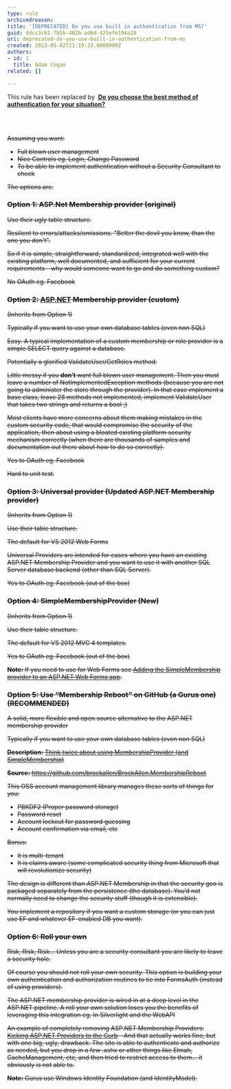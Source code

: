 ```yaml
---
type: rule
archivedreason: 
title: '[DEPRECATED] Do you use built in authentication from MS?'
guid: ddcc3cb1-7b5b-402b-ad6d-425efe194a18
uri: deprecated-do-you-use-built-in-authentication-from-ms
created: 2013-05-02T21:19:33.0000000Z
authors:
- id: 1
  title: Adam Cogan
related: []

---
```



<p>This rule has been replaced by&#160; ​<a href="/_layouts/15/FIXUPREDIRECT.ASPX?WebId=3dfc0e07-e23a-4cbb-aac2-e778b71166a2&amp;TermSetId=07da3ddf-0924-4cd2-a6d4-a4809ae20160&amp;TermId=afa18fb5-a263-4538-a54e-02c8bd78ad67"><b>Do you choose the best method of authentication for your situation?​​​​</b></a></p>
<br><excerpt class='endintro'></excerpt><br>
<p style="text-decoration&#58;line-through;">Assuming you want&#58;</p><ul style="text-decoration&#58;line-through;"><li>Full blown user management</li><li>Nice Controls eg. Login, Change Password</li><li>To be able to implement authentication without a Security Consultant to check</li></ul><p style="text-decoration&#58;line-through;">The options are&#58;</p><h3 style="text-decoration&#58;line-through;">Option 1&#58; ASP.Net Membership provider (original)</h3><p style="text-decoration&#58;line-through;">Use their ugly table structure.</p><p style="text-decoration&#58;line-through;">Resilient to errors/attacks/omissions. &quot;Better the devil you know, than the one you don't&quot;.</p><p style="text-decoration&#58;line-through;">So if it is simple, straightforward, standardized, integrated well with the existing platform, well documented, and sufficient for your current requirements - why would someone want to go and do something custom?</p><p style="text-decoration&#58;line-through;">No OAuth eg. Facebook</p><h3 style="text-decoration&#58;line-through;">Option 2&#58; <a href="http&#58;//www.asp.net/" target="_blank">ASP.NET</a> Membership provider (custom)</h3><p style="text-decoration&#58;line-through;">(Inherits from Option 1)</p><p style="text-decoration&#58;line-through;">Typically if you want to use your own database tables (even non SQL)</p><p style="text-decoration&#58;line-through;">Easy. A typical implementation of a custom membership or role provider is a simple SELECT query against a database.</p><p style="text-decoration&#58;line-through;">Potentially a glorified ValidateUser/GetRoles method.</p><p style="text-decoration&#58;line-through;">Little messy if you <strong>don’t</strong> want full blown user management. Then you must leave a number of NotImplementedException methods (because you are not going to administer the store through the provider). In that case implement a base class, leave 28 methods not implemented, implement ValidateUser that takes two strings and returns a bool ;)</p><p style="text-decoration&#58;line-through;">Most clients have more concerns about them making mistakes in the custom security code, that would compromise the security of the application, then about using a bloated existing platform security mechanism correctly (when there are thousands of samples and documentation out there about how to do so correctly).</p><p style="text-decoration&#58;line-through;">Yes to OAuth eg. Facebook</p><p style="text-decoration&#58;line-through;">Hard to unit test.</p><h3 style="text-decoration&#58;line-through;">Option 3&#58; Universal provider (Updated ASP.NET Membership provider)</h3><p style="text-decoration&#58;line-through;">(Inherits from Option 1)</p><p style="text-decoration&#58;line-through;">Use their table structure.</p><p style="text-decoration&#58;line-through;">The default for VS 2012 Web Forms</p><p style="text-decoration&#58;line-through;">Universal Providers are intended for cases where you have an existing ASP.NET Membership Provider and you want to use it with another SQL Server database backend (other than SQL Server).</p><p style="text-decoration&#58;line-through;">Yes to OAuth eg. Facebook (out of the box)</p><h3 style="text-decoration&#58;line-through;">Option 4&#58; SimpleMembershipProvider (New)</h3><p style="text-decoration&#58;line-through;">(Inherits from Option 1)</p><p style="text-decoration&#58;line-through;">Use their table structure.</p><p style="text-decoration&#58;line-through;">The default for VS 2012 MVC 4 templates.</p><p style="text-decoration&#58;line-through;">Yes to OAuth eg. Facebook (out of the box)</p><p style="text-decoration&#58;line-through;"><strong>Note&#58;</strong> If you need to use for Web Forms see <a href="http&#58;//blogs.msmvps.com/luisabreu/blog/2012/09/24/adding-the-simplemembership-provider-to-an-asp-net-web-forms-app/" target="_blank">Adding the SimpleMembership provider to an ASP.NET Web Forms app</a>.</p><h3 style="text-decoration&#58;line-through;">Option 5&#58; Use “Membership Reboot” on GitHub (a Gurus one) (RECOMMENDED)</h3><p style="text-decoration&#58;line-through;">A solid, more flexible and open source alternative to the ASP.NET membership provider</p><p style="text-decoration&#58;line-through;">Typically if you want to use your own database tables (even non SQL)</p><p style="text-decoration&#58;line-through;"><strong>Description&#58;</strong> <a href="http&#58;//brockallen.com/2012/09/02/think-twice-about-using-membershipprovider-and-simplemembership/" target="_blank">Think twice about using MembershipProvider (and SimpleMembership)</a></p><p style="text-decoration&#58;line-through;"><strong>Source&#58;</strong> <a href="https&#58;//github.com/brockallen/BrockAllen.MembershipReboot" target="_blank">https&#58;//github.com/brockallen/BrockAllen.MembershipReboot</a></p><p style="text-decoration&#58;line-through;">This OSS account management library manages these sorts of things for you&#58;</p><ul style="text-decoration&#58;line-through;"><li>PBKDF2 (Proper password storage)</li><li>Password reset</li><li>Account lockout for password guessing</li><li>Account confirmation via email, etc</li></ul><p style="text-decoration&#58;line-through;">Bonus&#58;</p><ul style="text-decoration&#58;line-through;"><li>It is multi-tenant</li><li>It is claims aware (some complicated security thing from Microsoft that will revolutionize security)</li></ul><p style="text-decoration&#58;line-through;">The design is different than ASP.NET Membership in that the security goo is packaged separately from the persistence (the database). You’d not normally need to change the security stuff (though it is extensible).</p><p style="text-decoration&#58;line-through;">You implement a repository if you want a custom storage (or you can just use EF and whatever EF-enabled DB you want).</p><h3 style="text-decoration&#58;line-through;">Option 6&#58; Roll your own</h3><p style="text-decoration&#58;line-through;">Risk, Risk, Risk... Unless you are a security consultant you are likely to leave a security hole.</p><p style="text-decoration&#58;line-through;">Of course you should not roll your own security. This option is building your own authentication and authorization routines to tie into FormsAuth (instead of using providers).</p><p style="text-decoration&#58;line-through;">The ASP.NET membership provider is wired in at a deep level in the ASP.NET pipeline. A roll your own solution loses you the benefits of leveraging this integration eg. In Silverlight and the WebAPI</p><p style="text-decoration&#58;line-through;">An example of completely removing ASP.NET Membership Providers&#58; <a href="http&#58;//www.devproconnections.com/article/aspnet2/Kicking-ASP-NET-Providers-to-the-Curb-129584" target="_blank">Kicking ASP.NET Providers to the Curb</a> - And that actually works fine, but with one big, ugly, drawback. The site is able to authenticate and authorize as needed, but you drop in a few .ashx or other things like Elmah, CacheManagement, etc, and then tried to restrict access to them... it obviously is not able to.</p><p style="text-decoration&#58;line-through;"><strong>Note&#58;</strong> Gurus use Windows Identity Foundation (and IdentityModel).</p>


